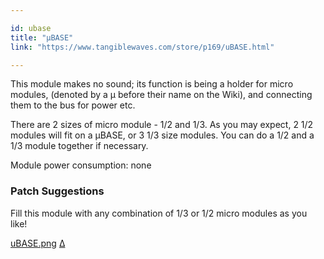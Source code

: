 ```yaml
---

id: ubase
title: "µBASE"
link: "https://www.tangiblewaves.com/store/p169/uBASE.html"

---
```





This module makes no sound; its function is being a holder for micro modules, (denoted by a µ before their name on the Wiki), and connecting them to the bus for power etc.

There are 2 sizes of micro module - 1/2 and 1/3. As you may expect, 2 1/2 modules will fit on a µBASE, or 3 1/3 size modules. You can do a 1/2 and a 1/3 module together if necessary.

Module power consumption: none

### Patch Suggestions

Fill this module with any combination of 1/3 or 1/2 micro modules as you like!

[uBASE.png](https://wiki.aemodular.com/pmwiki.php/AeManual/UBASE?action=upload&upname=uBASE.png) [Δ](https://wiki.aemodular.com/pmwiki.php/AeManual/UBASE?action=upload&upname=uBASE.png)




